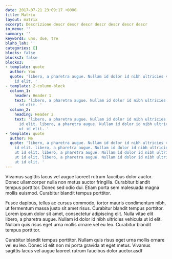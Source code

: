 ```yaml
---
date: 2017-07-21 23:09:17 +0000
title: Matrix
layout: matrix
excerpt: Descrizione descr descr descr descr descr descr descr
in_menu: ''
summary: ''
keywords: uno, due, tre
blahb_lah: ''
categories: []
blocks: false
blocks2: false
blocks3:
- template: quote
  author: You
  quote: 'libero, a pharetra augue. Nullam id dolor id nibh ultricies vehicula ut
    id elit. '
- template: 2-column-block
  column_1:
    header: Header 1
    text: 'libero, a pharetra augue. Nullam id dolor id nibh ultricies vehicula ut
      id elit. '
  column_2:
    heading: Header 2
    text: 'libero, a pharetra augue. Nullam id dolor id nibh ultricies vehicula ut
      id elit. libero, a pharetra augue. Nullam id dolor id nibh ultricies vehicula
      ut id elit. '
- template: quote
  author: Me
  quote: 'libero, a pharetra augue. Nullam id dolor id nibh ultricies vehicula ut
    id elit. libero, a pharetra augue. Nullam id dolor id nibh ultricies vehicula
    ut id elit. libero, a pharetra augue. Nullam id dolor id nibh ultricies vehicula
    ut id elit. libero, a pharetra augue. Nullam id dolor id nibh ultricies vehicula
    ut id elit. '
---
```

Vivamus sagittis lacus vel augue laoreet rutrum faucibus dolor auctor. Donec ullamcorper nulla non metus auctor fringilla. Curabitur blandit tempus porttitor. Donec sed odio dui. Etiam porta sem malesuada magna mollis euismod. Curabitur blandit tempus porttitor.

Fusce dapibus, tellus ac cursus commodo, tortor mauris condimentum nibh, ut fermentum massa justo sit amet risus. Curabitur blandit tempus porttitor. Lorem ipsum dolor sit amet, consectetur adipiscing elit. Nulla vitae elit libero, a pharetra augue. Nullam id dolor id nibh ultricies vehicula ut id elit. Nullam quis risus eget urna mollis ornare vel eu leo. Curabitur blandit tempus porttitor.

Curabitur blandit tempus porttitor. Nullam quis risus eget urna mollis ornare vel eu leo. Donec id elit non mi porta gravida at eget metus. Vivamus sagittis lacus vel augue laoreet rutrum faucibus dolor auctor.asdf